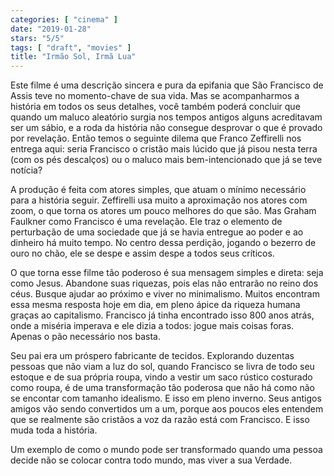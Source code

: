 ```yaml
---
categories: [ "cinema" ]
date: "2019-01-28"
stars: "5/5"
tags: [ "draft", "movies" ]
title: "Irmão Sol, Irmã Lua"
---
```

Este filme é uma descrição sincera e pura da epifania que São
Francisco de Assis teve no momento-chave de sua vida. Mas se acompanharmos
a história em todos os seus detalhes, você também poderá concluir que
quando um maluco aleatório surgia nos tempos antigos alguns acreditavam
ser um sábio, e a roda da história não consegue desprovar o que
é provado por revelação. Então temos o seguinte dilema que Franco
Zeffirelli nos entrega aqui: seria Francisco o cristão mais lúcido
que já pisou nesta terra (com os pés descalços) ou o maluco mais
bem-intencionado que já se teve notícia?

A produção é feita com atores simples, que atuam o mínimo necessário
para a história seguir. Zeffirelli usa muito a aproximação nos atores
com zoom, o que torna os atores um pouco melhores do que são. Mas
Graham Faulkner como Francisco é uma revelação. Ele traz o elemento de
perturbação de uma sociedade que já se havia entregue ao poder e ao
dinheiro há muito tempo. No centro dessa perdição, jogando o bezerro
de ouro no chão, ele se despe e assim despe a todos seus críticos.

O que torna esse filme tão poderoso é sua mensagem simples e direta:
seja como Jesus. Abandone suas riquezas, pois elas não entrarão no
reino dos céus. Busque ajudar ao próximo e viver no minimalismo. Muitos
encontram essa mesma resposta hoje em dia, em pleno ápice da riqueza
humana graças ao capitalismo. Francisco já tinha encontrado isso 800
anos atrás, onde a miséria imperava e ele dizia a todos: jogue mais
coisas foras. Apenas o pão necessário nos basta.

Seu pai era um próspero fabricante de tecidos. Explorando duzentas
pessoas que não viam a luz do sol, quando Francisco se livra de todo
seu estoque e de sua própria roupa, vindo a vestir um saco rústico
costurado como roupa, é de uma transformação tão poderosa que
não há como não se encontar com tamanho idealismo. E isso em pleno
inverno. Seus antigos amigos vão sendo convertidos um a um, porque aos
poucos eles entendem que se realmente são cristãos a voz da razão
está com Francisco. E isso muda toda a história.

Um exemplo de como o mundo pode ser transformado quando uma pessoa decide
não se colocar contra todo mundo, mas viver a sua Verdade.
